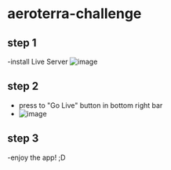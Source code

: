 # aeroterra-challenge

## step 1
-install Live Server
![image](https://user-images.githubusercontent.com/79716655/159486215-2afb533e-6048-432c-9411-067f8099f1ac.png)

## step 2
- press to "Go Live" button in bottom right bar
- ![image](https://user-images.githubusercontent.com/79716655/159486535-87fc6c1b-bf7e-4b0a-89dc-37ad15d38978.png)
## step 3
-enjoy the app! ;D
